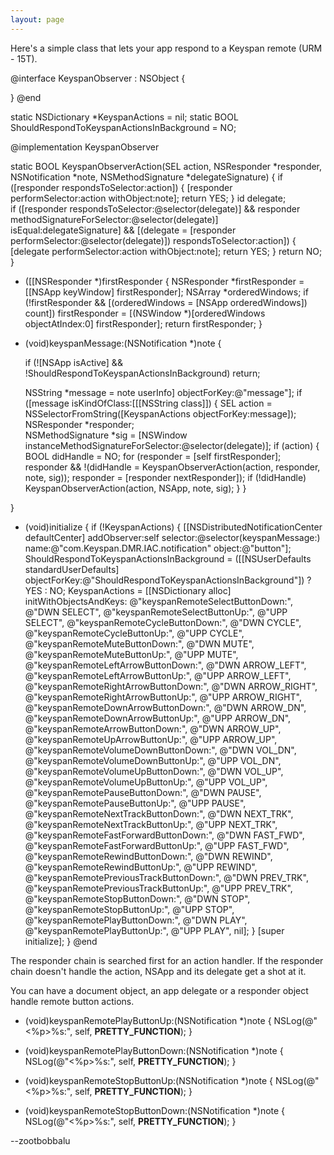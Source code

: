 ```yaml
---
layout: page
---
```


Here's a simple class that lets your app respond to a Keyspan remote (URM - 15T).

    
@interface KeyspanObserver : NSObject {

}
@end

static NSDictionary *KeyspanActions = nil;
static BOOL ShouldRespondToKeyspanActionsInBackground = NO;

@implementation KeyspanObserver

static BOOL KeyspanObserverAction(SEL action, 
								  NSResponder *responder, 
								  NSNotification *note, 
								  NSMethodSignature *delegateSignature)
{
	if ([responder respondsToSelector:action]) {
		[responder performSelector:action withObject:note];
		return YES;
	}
	id delegate;				
	if ([responder respondsToSelector:@selector(delegate)] &&
		responder methodSignatureForSelector:@selector(delegate)] isEqual:delegateSignature] &&
		[(delegate = [responder performSelector:@selector(delegate)]) respondsToSelector:action])
	{
		[delegate performSelector:action withObject:note];
		return YES;
	}
	return NO;
}

+ ([[NSResponder *)firstResponder {
	NSResponder *firstResponder = [[NSApp keyWindow] firstResponder];
	NSArray *orderedWindows;
	if (!firstResponder && [(orderedWindows = [NSApp orderedWindows]) count])
		firstResponder = [(NSWindow *)[orderedWindows objectAtIndex:0] firstResponder];
	return firstResponder;
}

+ (void)keyspanMessage:(NSNotification *)note {

	if (![NSApp isActive] && !ShouldRespondToKeyspanActionsInBackground)
		return;

	NSString *message = note userInfo] objectForKey:@"message"];
	if ([message isKindOfClass:[[[NSString class]]) {
		SEL action = NSSelectorFromString([KeyspanActions objectForKey:message]);
		NSResponder *responder;		
		NSMethodSignature *sig = [NSWindow instanceMethodSignatureForSelector:@selector(delegate)];
		if (action) {
			BOOL didHandle = NO;
			for (responder = [self firstResponder]; 
				 responder && !(didHandle = KeyspanObserverAction(action, responder, note, sig)); 
				 responder = [responder nextResponder]);
			if (!didHandle) 
				KeyspanObserverAction(action, NSApp, note, sig);
		}
	}

}

+ (void)initialize {
	if (!KeyspanActions) {
		[[NSDistributedNotificationCenter defaultCenter] addObserver:self
															selector:@selector(keyspanMessage:)
																name:@"com.Keyspan.DMR.IAC.notification"
															  object:@"button"];		
		ShouldRespondToKeyspanActionsInBackground = 
			([[NSUserDefaults standardUserDefaults] objectForKey:@"ShouldRespondToKeyspanActionsInBackground"]) ? YES : NO;
		KeyspanActions = [[NSDictionary alloc] initWithObjectsAndKeys:
                                                    @"keyspanRemoteSelectButtonDown:", @"DWN SELECT",
                                                    @"keyspanRemoteSelectButtonUp:", @"UPP SELECT",
                                                    @"keyspanRemoteCycleButtonDown:", @"DWN CYCLE",
                                                    @"keyspanRemoteCycleButtonUp:", @"UPP CYCLE",
                                                    @"keyspanRemoteMuteButtonDown:", @"DWN MUTE",
                                                    @"keyspanRemoteMuteButtonUp:", @"UPP MUTE",
                                                    @"keyspanRemoteLeftArrowButtonDown:", @"DWN ARROW_LEFT",
                                                    @"keyspanRemoteLeftArrowButtonUp:", @"UPP ARROW_LEFT",
                                                    @"keyspanRemoteRightArrowButtonDown:", @"DWN ARROW_RIGHT",
                                                    @"keyspanRemoteRightArrowButtonUp:", @"UPP ARROW_RIGHT",
                                                    @"keyspanRemoteDownArrowButtonDown:", @"DWN ARROW_DN",
                                                    @"keyspanRemoteDownArrowButtonUp:", @"UPP ARROW_DN",
                                                    @"keyspanRemoteArrowButtonDown:", @"DWN ARROW_UP",
                                                    @"keyspanRemoteUpArrowButtonUp:", @"UPP ARROW_UP",
                                                    @"keyspanRemoteVolumeDownButtonDown:", @"DWN VOL_DN",
                                                    @"keyspanRemoteVolumeDownButtonUp:", @"UPP VOL_DN",
                                                    @"keyspanRemoteVolumeUpButtonDown:", @"DWN VOL_UP",
                                                    @"keyspanRemoteVolumeUpButtonUp:", @"UPP VOL_UP",
                                                    @"keyspanRemotePauseButtonDown:", @"DWN PAUSE",
                                                    @"keyspanRemotePauseButtonUp:", @"UPP PAUSE",
                                                    @"keyspanRemoteNextTrackButtonDown:", @"DWN NEXT_TRK",
                                                    @"keyspanRemoteNextTrackButtonUp:", @"UPP NEXT_TRK",
                                                    @"keyspanRemoteFastForwardButtonDown:", @"DWN FAST_FWD",
                                                    @"keyspanRemoteFastForwardButtonUp:", @"UPP FAST_FWD",
                                                    @"keyspanRemoteRewindButtonDown:", @"DWN REWIND",
                                                    @"keyspanRemoteRewindButtonUp:", @"UPP REWIND",
                                                    @"keyspanRemotePreviousTrackButtonDown:", @"DWN PREV_TRK",
                                                    @"keyspanRemotePreviousTrackButtonUp:", @"UPP PREV_TRK",
                                                    @"keyspanRemoteStopButtonDown:", @"DWN STOP",
                                                    @"keyspanRemoteStopButtonUp:", @"UPP STOP",
                                                    @"keyspanRemotePlayButtonDown:", @"DWN PLAY",
                                                    @"keyspanRemotePlayButtonUp:", @"UPP PLAY", nil];
	}
	[super initialize];
}
@end



The responder chain is searched first for an action handler. If the responder chain doesn't handle the action, NSApp and its delegate get a shot at it.

You can have a document object, an app delegate or a responder object handle remote button actions.

    

- (void)keyspanRemotePlayButtonUp:(NSNotification *)note {
	NSLog(@"<%p>%s:", self, __PRETTY_FUNCTION__);
}
- (void)keyspanRemotePlayButtonDown:(NSNotification *)note {
	NSLog(@"<%p>%s:", self, __PRETTY_FUNCTION__);
}

- (void)keyspanRemoteStopButtonUp:(NSNotification *)note {
	NSLog(@"<%p>%s:", self, __PRETTY_FUNCTION__);
}
- (void)keyspanRemoteStopButtonDown:(NSNotification *)note {
	NSLog(@"<%p>%s:", self, __PRETTY_FUNCTION__);
}



--zootbobbalu
